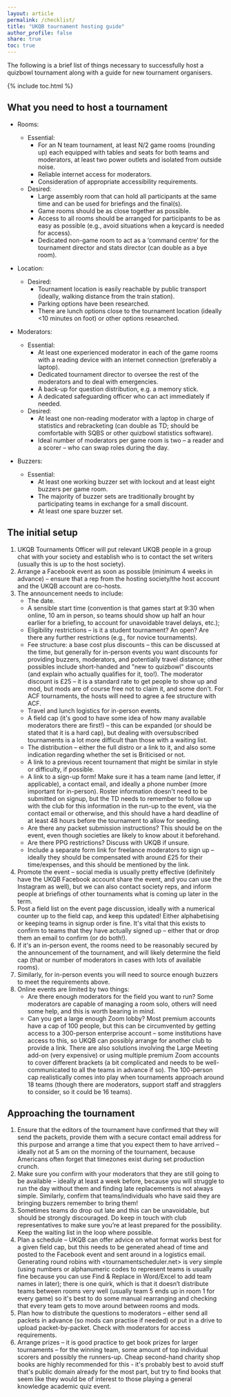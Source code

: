 ```yaml
---
layout: article
permalink: /checklist/
title: "UKQB tournament hosting guide"
author_profile: false
share: true
toc: true
---
```


The following is a brief list of things necessary to successfully host a quizbowl tournament along with a guide for new tournament organisers.

{% include toc.html %}

## What you need to host a tournament

* Rooms:
	* Essential:
		* For an N team tournament, at least N/2 game rooms (rounding up) each equipped with tables and seats for both teams and moderators, at least two power outlets and isolated from outside noise.
		* Reliable internet access for moderators.
		* Consideration of appropriate accessibility requirements.
	* Desired:
		* Large assembly room that can hold all participants at the same time and can be used for briefings and the final(s).
		* Game rooms should be as close together as possible.
		* Access to all rooms should be arranged for participants to be as easy as possible (e.g., avoid situations when a keycard is needed for access).
		* Dedicated non-game room to act as a ‘command centre’ for the tournament director and stats director (can double as a bye room).

* Location:
	* Desired:
		* Tournament location is easily reachable by public transport (ideally, walking distance from the train station).
		* Parking options have been researched.
		* There are lunch options close to the tournament location (ideally <10 minutes on foot) or other options researched.

* Moderators:
	* Essential:
		* At least one experienced moderator in each of the game rooms with a reading device with an internet connection (preferably a laptop).
		* Dedicated tournament director to oversee the rest of the moderators and to deal with emergencies.
		* A back-up for question distribution, e.g. a memory stick.
		* A dedicated safeguarding officer who can act immediately if needed.
	* Desired:
		* At least one non-reading moderator with a laptop in charge of statistics and rebracketing (can double as TD; should be comfortable with SQBS or other quizbowl statistics software).
		* Ideal number of moderators per game room is two – a reader and a scorer – who can swap roles during the day.

* Buzzers:
	* Essential:
		* At least one working buzzer set with lockout and at least eight buzzers per game room.
		* The majority of buzzer sets are traditionally brought by participating teams in exchange for a small discount.
		* At least one spare buzzer set.

## The initial setup

1. UKQB Tournaments Officer will put relevant UKQB people in a group chat with your society and establish who is to contact the set writers (usually this is up to the host society).
2. Arrange a Facebook event as soon as possible (minimum 4 weeks in advance) – ensure that a rep from the hosting society/the host account and the UKQB account are co-hosts.
3. The announcement needs to include: 
	* The date.
	* A sensible start time (convention is that games start at 9:30 when online, 10 am in person, so teams should show up half an hour earlier for a briefing, to account for unavoidable travel delays, etc.);
	* Eligibility restrictions – is it a student tournament? An open? Are there any further restrictions (e.g., for novice tournaments).
	* Fee structure: a base cost plus discounts – this can be discussed at the time, but generally for in-person events you want discounts for providing buzzers, moderators, and potentially travel distance; other possibles include short-handed and "new to quizbowl" discounts (and explain who actually qualifies for it, too!). The moderator discount is £25 – it is a standard rate to get people to show up and mod, but mods are of course free not to claim it, and some don't. For ACF tournaments, the hosts will need to agree a fee structure with ACF.
	* Travel and lunch logistics for in-person events.
	* A field cap (it's good to have some idea of how many available moderators there are first!) – this can be expanded (or should be stated that it is a hard cap), but dealing with oversubscribed tournaments is a lot more difficult than those with a waiting list.
	* The distribution – either the full distro or a link to it, and also some indication regarding whether the set is Briticised or not.
	* A link to a previous recent tournament that might be similar in style or difficulty, if possible.
	* A link to a sign-up form! Make sure it has a team name (and letter, if applicable), a contact email, and ideally a phone number (more important for in-person). Roster information doesn't need to be submitted on signup, but the TD needs to remember to follow up with the club for this information in the run-up to the event, via the contact email or otherwise, and this should have a hard deadline of at least 48 hours before the tournament to allow for seeding.
	* Are there any packet submission instructions? This should be on the event, even though societies are likely to know about it beforehand.
	* Are there PPG restrictions? Discuss with UKQB if unsure.
	* Include a separate form link for freelance moderators to sign up – ideally they should be compensated with around £25 for their time/expenses, and this should be mentioned by the link.
4. Promote the event – social media is usually pretty effective (definitely have the UKQB Facebook account share the event, and you can use the Instagram as well), but we can also contact society reps, and inform people at briefings of other tournaments what is coming up later in the term.
5. Post a field list on the event page discussion, ideally with a numerical counter up to the field cap, and keep this updated! Either alphabetising or keeping teams in signup order is fine. It's vital that this exists to confirm to teams that they have actually signed up – either that or drop them an email to confirm (or do both!).
6. If it's an in-person event, the rooms need to be reasonably secured by the announcement of the tournament, and will likely determine the field cap (that or number of moderators in cases with lots of available rooms).
7. Similarly, for in-person events you will need to source enough buzzers to meet the requirements above.
8. Online events are limited by two things:
	* Are there enough moderators for the field you want to run? Some moderators are capable of managing a room solo, others will need some help, and this is worth bearing in mind.
	* Can you get a large enough Zoom lobby? Most premium accounts have a cap of 100 people, but this can be circumvented by getting access to a 300-person enterprise account – some institutions have access to this, so UKQB can possibly arrange for another club to provide a link. There are also solutions involving the Large Meeting add-on (very expensive) or using multiple premium Zoom accounts to cover different brackets (a bit complicated and needs to be well-communicated to all the teams in advance if so). The 100-person cap realistically comes into play when tournaments approach around 18 teams (though there are moderators, support staff and stragglers to consider, so it could be 16 teams).

## Approaching the tournament

1. Ensure that the editors of the tournament have confirmed that they will send the packets, provide them with a secure contact email address for this purpose and arrange a time that you expect them to have arrived – ideally not at 5 am on the morning of the tournament, because Americans often forget that timezones exist during set production crunch.
2. Make sure you confirm with your moderators that they are still going to be available – ideally at least a week before, because you will struggle to run the day without them and finding late replacements is not always simple. Similarly, confirm that teams/individuals who have said they are bringing buzzers remember to bring them!
3. Sometimes teams do drop out late and this can be unavoidable, but should be strongly discouraged. Do keep in touch with club representatives to make sure you’re at least prepared for the possibility. Keep the waiting list in the loop where possible.
4. Plan a schedule – UKQB can offer advice on what format works best for a given field cap, but this needs to be generated ahead of time and posted to the Facebook event and sent around in a logistics email. Generating round robins with <tournamentscheduler.net> is very simple (using numbers or alphanumeric codes to represent teams is usually fine because you can use Find & Replace in Word/Excel to add team names in later); there is one quirk, which is that it doesn’t distribute teams between rooms very well (usually team 5 ends up in room 1 for every game) so it's best to do some manual rearranging and checking that every team gets to move around between rooms and mods.
5. Plan how to distribute the questions to moderators – either send all packets in advance (so mods can practise if needed) or put in a drive to upload packet-by-packet. Check with moderators for access requirements.
6. Arrange prizes – it is good practice to get book prizes for larger tournaments – for the winning team, some amount of top individual scorers and possibly the runners-up. Cheap second-hand charity shop books are highly recommended for this - it's probably best to avoid stuff that's public domain already for the most part, but try to find books that seem like they would be of interest to those playing a general knowledge academic quiz event.
